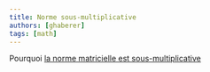 ```yaml
---
title: Norme sous-multiplicative
authors: [ghaberer]
tags: [math]
---
```

Pourquoi [la norme matricielle est sous-multiplicative](http://einexau.cluster028.hosting.ovh.net/site/math/norme_matricielle_euclidienne_sous_multiplicative.pdf)
